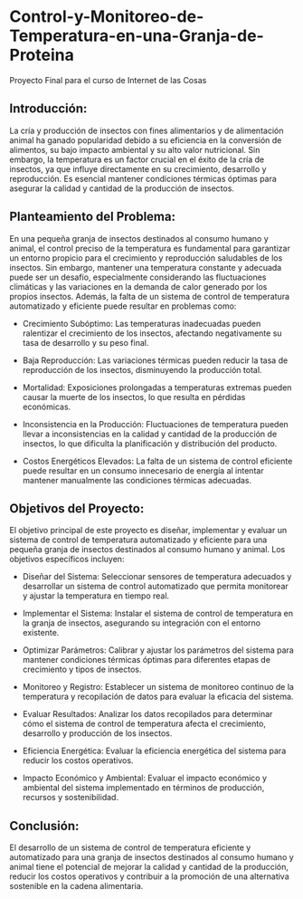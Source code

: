 # Control-y-Monitoreo-de-Temperatura-en-una-Granja-de-Proteina
Proyecto Final para el curso de Internet de las Cosas

## Introducción:
La cría y producción de insectos con fines alimentarios y de alimentación animal ha ganado popularidad debido a su eficiencia en la conversión de alimentos, su bajo impacto ambiental y su alto valor nutricional. Sin embargo, la temperatura es un factor crucial en el éxito de la cría de insectos, ya que influye directamente en su crecimiento, desarrollo y reproducción. Es esencial mantener condiciones térmicas óptimas para asegurar la calidad y cantidad de la producción de insectos.

## Planteamiento del Problema:
En una pequeña granja de insectos destinados al consumo humano y animal, el control preciso de la temperatura es fundamental para garantizar un entorno propicio para el crecimiento y reproducción saludables de los insectos. Sin embargo, mantener una temperatura constante y adecuada puede ser un desafío, especialmente considerando las fluctuaciones climáticas y las variaciones en la demanda de calor generado por los propios insectos. Además, la falta de un sistema de control de temperatura automatizado y eficiente puede resultar en problemas como:

- Crecimiento Subóptimo: Las temperaturas inadecuadas pueden ralentizar el crecimiento de los insectos, afectando negativamente su tasa de desarrollo y su peso final.

- Baja Reproducción: Las variaciones térmicas pueden reducir la tasa de reproducción de los insectos, disminuyendo la producción total.

- Mortalidad: Exposiciones prolongadas a temperaturas extremas pueden causar la muerte de los insectos, lo que resulta en pérdidas económicas.

- Inconsistencia en la Producción: Fluctuaciones de temperatura pueden llevar a inconsistencias en la calidad y cantidad de la producción de insectos, lo que dificulta la planificación y distribución del producto.

- Costos Energéticos Elevados: La falta de un sistema de control eficiente puede resultar en un consumo innecesario de energía al intentar mantener manualmente las condiciones térmicas adecuadas.

## Objetivos del Proyecto:
El objetivo principal de este proyecto es diseñar, implementar y evaluar un sistema de control de temperatura automatizado y eficiente para una pequeña granja de insectos destinados al consumo humano y animal. Los objetivos específicos incluyen:

- Diseñar del Sistema: Seleccionar sensores de temperatura adecuados y desarrollar un sistema de control automatizado que permita monitorear y ajustar la temperatura en tiempo real.

- Implementar el Sistema: Instalar el sistema de control de temperatura en la granja de insectos, asegurando su integración con el entorno existente.

- Optimizar Parámetros: Calibrar y ajustar los parámetros del sistema para mantener condiciones térmicas óptimas para diferentes etapas de crecimiento y tipos de insectos.

- Monitoreo y Registro: Establecer un sistema de monitoreo continuo de la temperatura y recopilación de datos para evaluar la eficacia del sistema.

- Evaluar Resultados: Analizar los datos recopilados para determinar cómo el sistema de control de temperatura afecta el crecimiento, desarrollo y producción de los insectos.

- Eficiencia Energética: Evaluar la eficiencia energética del sistema para reducir los costos operativos.

- Impacto Económico y Ambiental: Evaluar el impacto económico y ambiental del sistema implementado en términos de producción, recursos y sostenibilidad.

## Conclusión:
El desarrollo de un sistema de control de temperatura eficiente y automatizado para una granja de insectos destinados al consumo humano y animal tiene el potencial de mejorar la calidad y cantidad de la producción, reducir los costos operativos y contribuir a la promoción de una alternativa sostenible en la cadena alimentaria.
